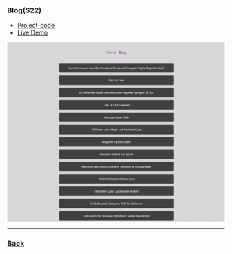 ### Blog(S22)

- [Project-code](../../Projects/14-Blog/Blog-App/)
- [Live Demo](https://blog-taupe-seven-66.vercel.app/)

![blog](../../screens/blog-app.png)

---

### [Back](../readme.md)
